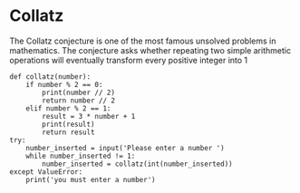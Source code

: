 # Collatz
The Collatz conjecture is one of the most famous unsolved problems in mathematics. The conjecture asks whether repeating two simple arithmetic operations will eventually transform every positive integer into 1


    def collatz(number):
        if number % 2 == 0:
            print(number // 2)
            return number // 2
        elif number % 2 == 1:
            result = 3 * number + 1
            print(result)
            return result
    try:
        number_inserted = input('Please enter a number ')
        while number_inserted != 1:
            number_inserted = collatz(int(number_inserted))
    except ValueError:
        print('you must enter a number')    
